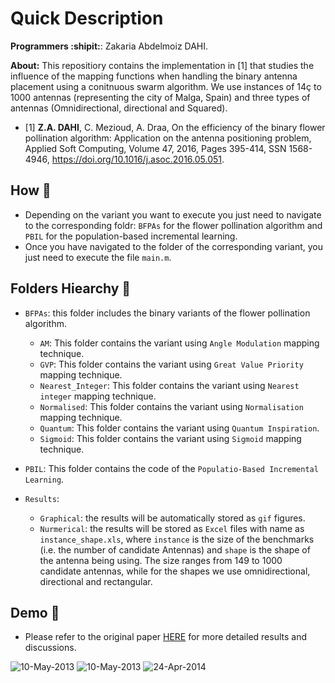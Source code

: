 # Quick Description

**Programmers :shipit:**: Zakaria Abdelmoiz DAHI. 

**About:** This repositiory contains the implementation in [1] that studies the influence of the mapping functions when handling the binary antenna placement using a conitnuous swarm algorithm. We use instances of 14ç to 1000 antennas (representing the city of Malga, Spain) and three types of antennas (Omnidirectional, directional and Squared).

- [1] **Z.A. DAHI**, C. Mezioud, A. Draa, On the efficiency of the binary flower pollination algorithm: Application on the antenna positioning problem, Applied Soft  Computing, Volume 47, 2016, Pages 395-414, SSN 1568-4946, https://doi.org/10.1016/j.asoc.2016.05.051.

## **How :green_book:** 

- Depending on the variant you want to execute you just need to navigate to the corresponding foldr: `BFPAs` for the flower pollination algorithm and `PBIL` for the population-based incremental learning.
- Once you have navigated to the folder of the corresponding variant, you just need to execute the file `main.m`.


## **Folders Hiearchy :open_file_folder:**
    
- `BFPAs`:  this folder includes the binary variants of the flower pollination algorithm.

    - `AM`: This folder contains the variant using `Angle Modulation` mapping technique.
    - `GVP`: This folder contains the variant using `Great Value Priority` mapping technique.
    - `Nearest_Integer`: This folder contains the variant using `Nearest integer` mapping technique.
    - `Normalised`: This folder contains the variant using `Normalisation` mapping technique.
    - `Quantum`: This folder contains the variant using `Quantum Inspiration`.
    - `Sigmoid`: This folder contains the variant using `Sigmoid` mapping technique.
- `PBIL`: This folder contains the code of the `Populatio-Based Incremental Learning`. 

- `Results`: 
    - `Graphical`: the results will be automatically stored as `gif` figures.
    - `Nurmerical`: the results will be stored as `Excel` files with name as `instance_shape.xls`, where `instance` is the size of the benchmarks (i.e. the number of candidate Antennas) and `shape` is the shape of the antenna being using. The size ranges from 149 to 1000 candidate antennas, while for the shapes we use omnidirectional, directional and rectangular. 
        
## **Demo :movie_camera:**
    
- Please refer to the original paper [HERE](https://www.sciencedirect.com/science/article/pii/S1568494616302617) for more detailed results and discussions.

![10-May-2013](https://user-images.githubusercontent.com/68249696/222117553-f78a222e-24a1-4a02-87e7-6ea3f94e0363.gif)
![10-May-2013](https://user-images.githubusercontent.com/68249696/222117611-8deb8bf7-741d-4307-878d-735fb3d230a7.gif)
![24-Apr-2014](https://user-images.githubusercontent.com/68249696/222117696-9a1ce573-c083-4335-ac17-581c6292ea95.gif)
